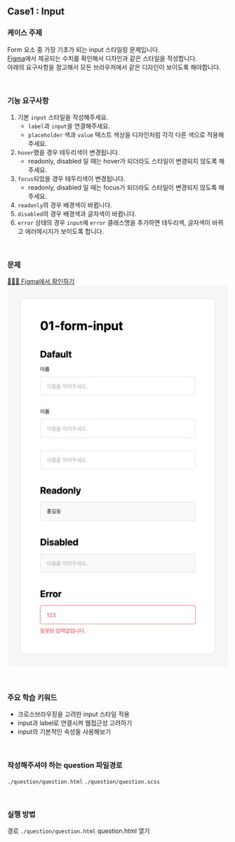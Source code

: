 ## Case1 : Input 

### 케이스 주제
Form 요소 중 가장 기초가 되는 input 스타일링 문제입니다.<br>
[Figma](https://www.figma.com/file/9FXkniEMPgZKtJY4GwP60z/Input?node-id=0%3A1)에서 제공되는 수치를 확인해서 디자인과 같은 스타일을 작성합니다.<br>
아래의 요구사항을 참고해서 모든 브라우저에서 같은 디자인이 보이도록 해야합니다.

<br>

### 기능 요구사항
1. 기본 `input` 스타일을 작성해주세요.
    - `label`과 `input`을 연결해주세요.
    - `placeholder` 색과 `value` 텍스트 색상을 디자인처럼 각각 다른 색으로 적용해주세요.
1. `hover`했을 경우 테두리색이 변경됩니다.
    - readonly, disabled 일 때는 hover가 되더라도 스타일이 변경되지 않도록 해주세요.
1. `focus`되었을 경우 테두리색이 변경됩니다. 
    - readonly, disabled 일 때는 focus가 되더라도 스타일이 변경되지 않도록 해주세요.
1. `readonly`의 경우 배경색이 바뀝니다.
1. `disabled`의 경우 배경색과 글자색이 바뀝니다.
1. `error` 상태의 경우 `input`에 `error` 클래스명을 추가하면 테두리색, 글자색이 바뀌고
 에러메시지가 보이도록 합니다.

<br>

### 문제
[👩🏻‍🎨 Figma에서 확인하기](https://www.figma.com/file/9FXkniEMPgZKtJY4GwP60z/Input?node-id=0%3A1)<br>
 ![example](./example.png)

<br>

### 주요 학습 키워드
- 크로스브라우징을 고려한 input 스타일 적용
- input과 label로 연결시켜 웹접근성 고려하기
- input의 기본적인 속성들 사용해보기

<br>

### 작성해주셔야 하는 question 파일경로
`./question/question.html`
`./question/question.scss`

<br>

### 실행 방법
경로
`./question/question.html`
question.html 열기

